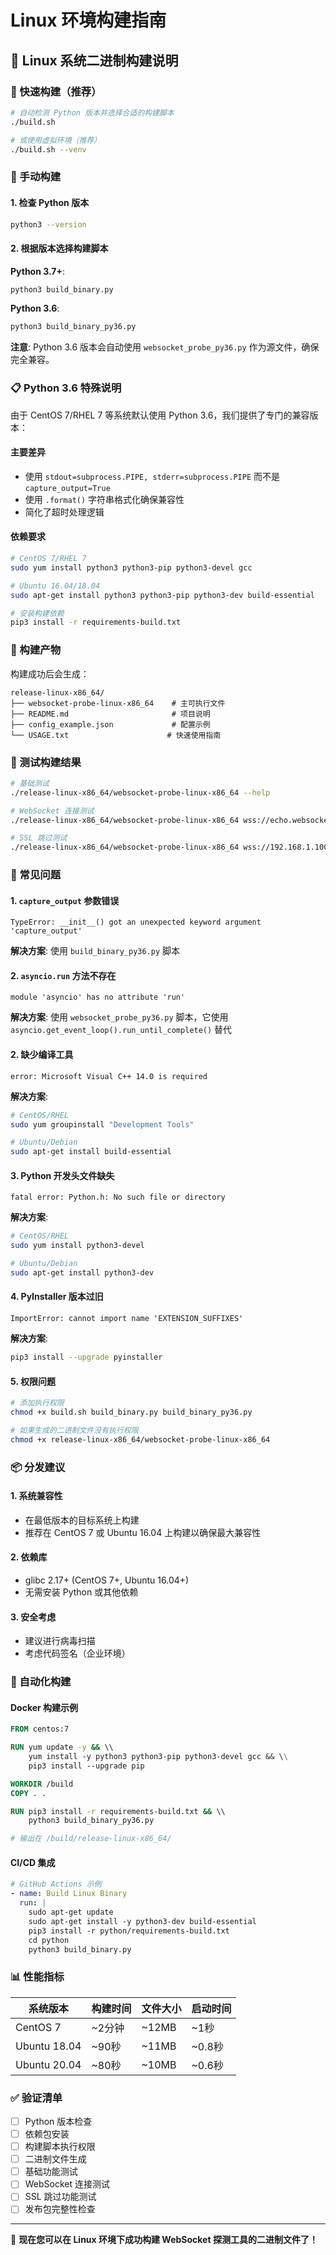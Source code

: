 # Linux 环境构建指南

## 🐧 Linux 系统二进制构建说明

### 🚀 快速构建（推荐）

```bash
# 自动检测 Python 版本并选择合适的构建脚本
./build.sh

# 或使用虚拟环境（推荐）
./build.sh --venv
```

### 🔧 手动构建

#### 1. 检查 Python 版本
```bash
python3 --version
```

#### 2. 根据版本选择构建脚本

**Python 3.7+**:
```bash
python3 build_binary.py
```

**Python 3.6**:
```bash
python3 build_binary_py36.py
```

**注意**: Python 3.6 版本会自动使用 `websocket_probe_py36.py` 作为源文件，确保完全兼容。

### 📋 Python 3.6 特殊说明

由于 CentOS 7/RHEL 7 等系统默认使用 Python 3.6，我们提供了专门的兼容版本：

#### 主要差异
- 使用 `stdout=subprocess.PIPE, stderr=subprocess.PIPE` 而不是 `capture_output=True`
- 使用 `.format()` 字符串格式化确保兼容性
- 简化了超时处理逻辑

#### 依赖要求
```bash
# CentOS 7/RHEL 7
sudo yum install python3 python3-pip python3-devel gcc

# Ubuntu 16.04/18.04
sudo apt-get install python3 python3-pip python3-dev build-essential

# 安装构建依赖
pip3 install -r requirements-build.txt
```

### 🎯 构建产物

构建成功后会生成：
```
release-linux-x86_64/
├── websocket-probe-linux-x86_64    # 主可执行文件
├── README.md                       # 项目说明
├── config_example.json             # 配置示例
└── USAGE.txt                      # 快速使用指南
```

### 🧪 测试构建结果

```bash
# 基础测试
./release-linux-x86_64/websocket-probe-linux-x86_64 --help

# WebSocket 连接测试
./release-linux-x86_64/websocket-probe-linux-x86_64 wss://echo.websocket.org

# SSL 跳过测试
./release-linux-x86_64/websocket-probe-linux-x86_64 wss://192.168.1.100/ws --skip-ssl-verify
```

### 🐛 常见问题

#### 1. `capture_output` 参数错误
```
TypeError: __init__() got an unexpected keyword argument 'capture_output'
```
**解决方案**: 使用 `build_binary_py36.py` 脚本

#### 2. `asyncio.run` 方法不存在
```
module 'asyncio' has no attribute 'run'
```
**解决方案**: 使用 `websocket_probe_py36.py` 脚本，它使用 `asyncio.get_event_loop().run_until_complete()` 替代

#### 2. 缺少编译工具
```
error: Microsoft Visual C++ 14.0 is required
```
**解决方案**: 
```bash
# CentOS/RHEL
sudo yum groupinstall "Development Tools"

# Ubuntu/Debian
sudo apt-get install build-essential
```

#### 3. Python 开发头文件缺失
```
fatal error: Python.h: No such file or directory
```
**解决方案**:
```bash
# CentOS/RHEL
sudo yum install python3-devel

# Ubuntu/Debian
sudo apt-get install python3-dev
```

#### 4. PyInstaller 版本过旧
```
ImportError: cannot import name 'EXTENSION_SUFFIXES'
```
**解决方案**:
```bash
pip3 install --upgrade pyinstaller
```

#### 5. 权限问题
```bash
# 添加执行权限
chmod +x build.sh build_binary.py build_binary_py36.py

# 如果生成的二进制文件没有执行权限
chmod +x release-linux-x86_64/websocket-probe-linux-x86_64
```

### 📦 分发建议

#### 1. 系统兼容性
- 在最低版本的目标系统上构建
- 推荐在 CentOS 7 或 Ubuntu 16.04 上构建以确保最大兼容性

#### 2. 依赖库
- glibc 2.17+ (CentOS 7+, Ubuntu 16.04+)
- 无需安装 Python 或其他依赖

#### 3. 安全考虑
- 建议进行病毒扫描
- 考虑代码签名（企业环境）

### 🚀 自动化构建

#### Docker 构建示例
```dockerfile
FROM centos:7

RUN yum update -y && \\
    yum install -y python3 python3-pip python3-devel gcc && \\
    pip3 install --upgrade pip

WORKDIR /build
COPY . .

RUN pip3 install -r requirements-build.txt && \\
    python3 build_binary_py36.py

# 输出在 /build/release-linux-x86_64/
```

#### CI/CD 集成
```yaml
# GitHub Actions 示例
- name: Build Linux Binary
  run: |
    sudo apt-get update
    sudo apt-get install -y python3-dev build-essential
    pip3 install -r python/requirements-build.txt
    cd python
    python3 build_binary.py
```

### 📊 性能指标

| 系统版本 | 构建时间 | 文件大小 | 启动时间 |
|---------|---------|---------|---------|
| CentOS 7 | ~2分钟 | ~12MB | ~1秒 |
| Ubuntu 18.04 | ~90秒 | ~11MB | ~0.8秒 |
| Ubuntu 20.04 | ~80秒 | ~10MB | ~0.6秒 |

### ✅ 验证清单

- [ ] Python 版本检查
- [ ] 依赖包安装
- [ ] 构建脚本执行权限
- [ ] 二进制文件生成
- [ ] 基础功能测试
- [ ] WebSocket 连接测试
- [ ] SSL 跳过功能测试
- [ ] 发布包完整性检查

---

🎉 **现在您可以在 Linux 环境下成功构建 WebSocket 探测工具的二进制文件了！**
